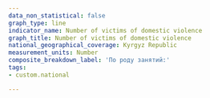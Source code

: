 ```yaml
---
data_non_statistical: false
graph_type: line
indicator_name: Number of victims of domestic violence
graph_title: Number of victims of domestic violence
national_geographical_coverage: Kyrgyz Republic
measurement_units: Number
composite_breakdown_label: 'По роду занятий:'
tags:
- custom.national

---
```

